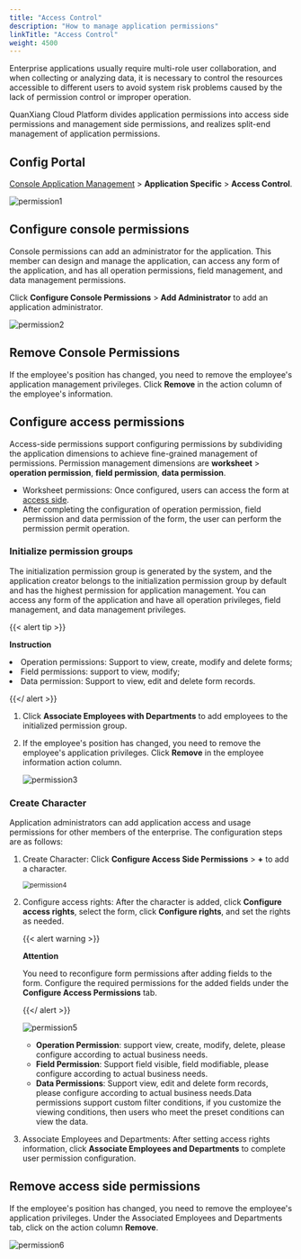 ```yaml
---
title: "Access Control"
description: "How to manage application permissions"
linkTitle: "Access Control"
weight: 4500
---
```


Enterprise applications usually require multi-role user collaboration, and when collecting or analyzing data, it is necessary to control the resources accessible to different users to avoid system risk problems caused by the lack of permission control or improper operation.

QuanXiang Cloud Platform divides application permissions into access side permissions and management side permissions, and realizes split-end management of application permissions.





## Config Portal

[Console Application Management](https://portal.quanxiang.dev/apps) > **Application Specific** > **Access Control**.

![permission1](/images/manual/permission/permission1.png)



## Configure console permissions

Console permissions can add an administrator for the application. This member can design and manage the application, can access any form of the application, and has all operation permissions, field management, and data management permissions.

Click **Configure Console Permissions** > **Add Administrator** to add an application administrator.

![permission2](/images/manual/permission/permission2.png)

## Remove Console Permissions

If the employee's position has changed, you need to remove the employee's application management privileges. Click **Remove** in the action column of the employee's information.

## Configure access permissions

Access-side permissions support configuring permissions by subdividing the application dimensions to achieve fine-grained management of permissions. Permission management dimensions are **worksheet** > **operation permission**, **field permission**, **data permission**.

- Worksheet permissions: Once configured, users can access the form at [access side](https://home.quanxiang.dev).
- After completing the configuration of operation permission, field permission and data permission of the form, the user can perform the permission permit operation.



### Initialize permission groups

The initialization permission group is generated by the system, and the application creator belongs to the initialization permission group by default and has the highest permission for application management. You can access any form of the application and have all operation privileges, field management, and data management privileges.

{{< alert tip >}}

**Instruction**

<li>Operation permissions: Support to view, create, modify and delete forms;<li>Field permissions: support to view, modify;<li>Data permission: Support to view, edit and delete form records.

{{</ alert >}}

1. Click **Associate Employees with Departments** to add employees to the initialized permission group.

2. If the employee's position has changed, you need to remove the employee's application privileges. Click **Remove** in the employee information action column.

   ![permission3](/images/manual/permission/permission3.png)

### Create Character

Application administrators can add application access and usage permissions for other members of the enterprise. The configuration steps are as follows:

1. Create Character: Click **Configure Access Side Permissions** > **+** to add a character.

   <img src="/images/manual/permission/permission4.png" alt="permission4" style="zoom:80%;" />

2. Configure access rights: After the character is added, click **Configure access rights**, select the form, click **Configure rights**, and set the rights as needed.

   {{< alert warning >}}

   **Attention**

   You need to reconfigure form permissions after adding fields to the form. Configure the required permissions for the added fields under the **Configure Access Permissions** tab.

    {{</ alert >}}

   ![permission5](/images/manual/permission/permission5.png)

   - **Operation Permission**: support view, create, modify, delete, please configure according to actual business needs.
   - **Field Permission**: Support field visible, field modifiable, please configure according to actual business needs.
   - **Data Permissions**: Support view, edit and delete form records, please configure according to actual business needs.Data permissions support custom filter conditions, if you customize the viewing conditions, then users who meet the preset conditions can view the data.

3. Associate Employees and Departments: After setting access rights information, click **Associate Employees and Departments** to complete user permission configuration.

   



## Remove access side permissions

If the employee's position has changed, you need to remove the employee's application privileges. Under the Associated Employees and Departments tab, click on the action column **Remove**.

![permission6](/images/manual/permission/permission6.png)
